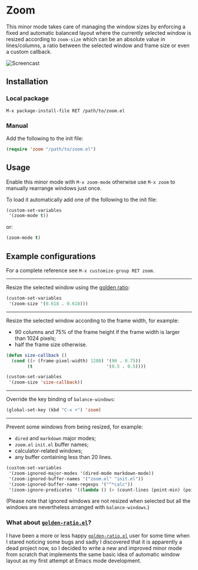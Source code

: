 Zoom
====

This minor mode takes care of managing the window sizes by enforcing a fixed and
automatic balanced layout where the currently selected window is resized
according to `zoom-size` which can be an absolute value in lines/columns, a
ratio between the selected window and frame size or even a custom callback.

![Screencast](https://i.imgur.com/RktspPg.gif)

Installation
------------

### Local package

    M-x package-install-file RET /path/to/zoom.el

### Manual

Add the following to the init file:

```el
(require 'zoom "/path/to/zoom.el")
```

Usage
-----

Enable this minor mode with `M-x zoom-mode` otherwise use `M-x zoom` to manually
rearrange windows just once.

To load it automatically add one of the following to the init file:

```el
(custom-set-variables
 '(zoom-mode t))
```

or:

```el
(zoom-mode t)
```

Example configurations
----------------------

For a complete reference see `M-x customize-group RET zoom`.

---

Resize the selected window using the [golden ratio]:

```el
(custom-set-variables
 '(zoom-size '(0.618 . 0.618)))
```

[golden ratio]: https://en.wikipedia.org/wiki/Golden_ratio

---

Resize the selected window according to the frame width, for example:

- 90 columns and 75% of the frame height if the frame width is larger than 1024
  pixels;
- half the frame size otherwise.

```el
(defun size-callback ()
  (cond ((> (frame-pixel-width) 1280) '(90 . 0.75))
        (t                            '(0.5 . 0.5))))

(custom-set-variables
 '(zoom-size 'size-callback))
```

---

Override the key binding of `balance-windows`:

```el
(global-set-key (kbd "C-x +") 'zoom)
```

---

Prevent some windows from being resized, for example:

- `dired` and `markdown` major modes;
- `zoom.el` `init.el` buffer names;
- calculator-related windows;
- any buffer containing less than 20 lines.

```el
(custom-set-variables
 '(zoom-ignored-major-modes '(dired-mode markdown-mode))
 '(zoom-ignored-buffer-names '("zoom.el" "init.el"))
 '(zoom-ignored-buffer-name-regexps '("^*calc"))
 '(zoom-ignore-predicates '((lambda () (> (count-lines (point-min) (point-max)) 20)))))
```

(Please note that ignored windows are not resized when selected but all the
windows are nevertheless arranged with `balance-windows`.)

### What about [`golden-ratio.el`]?

I have been a more or less happy [`golden-ratio.el`] user for some time when I
stared noticing some bugs and sadly I discovered that it is apparently a dead
project now, so I decided to write a new and improved minor mode from scratch
that implements the same basic idea of automatic window layout as my first
attempt at Emacs mode development.

[`golden-ratio.el`]: https://github.com/roman/golden-ratio.el
